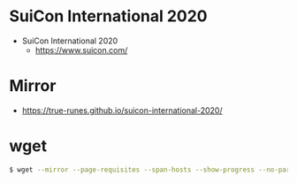 # SuiCon International 2020
- SuiCon International 2020
  - https://www.suicon.com/

# Mirror
- https://true-runes.github.io/suicon-international-2020/

# wget

```bash
$ wget --mirror --page-requisites --span-hosts --show-progress --no-parent --convert-links --adjust-extension --execute robots=off --verbose --output-file=wget_log.log --tries=2 --no-if-modified-since --random-wait --waitretry=5 --backup-converted --domain=suicon.com https://www.suicon.com/
```
